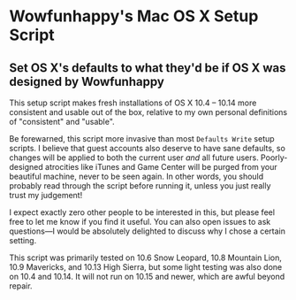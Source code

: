 # Wowfunhappy's Mac OS X Setup Script

##  Set OS X's defaults to what they'd be if OS X was designed by Wowfunhappy 

This setup script makes fresh installations of OS X 10.4 – 10.14 more consistent and usable out of the box, relative to my own personal definitions of "consistent" and "usable".

Be forewarned, this script more invasive than most `Defaults Write` setup scripts. I believe that guest accounts also deserve to have sane defaults, so changes will be applied to both the current user _and_ all future users. Poorly-designed atrocities like iTunes and Game Center will be purged from your beautiful machine, never to be seen again. In other words, you should probably read through the script before running it, unless you just really trust my judgement!

I expect exactly zero other people to be interested in this, but please feel free to let me know if you find it useful. You can also open issues to ask questions—I would be absolutely delighted to discuss why I chose a certain setting.

This script was primarily tested on 10.6 Snow Leopard, 10.8 Mountain Lion, 10.9 Mavericks, and 10.13 High Sierra, but some light testing was also done on 10.4 and 10.14. It will not run on 10.15 and newer, which are awful beyond repair.
